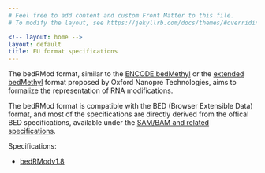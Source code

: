 ```yaml
---
# Feel free to add content and custom Front Matter to this file.
# To modify the layout, see https://jekyllrb.com/docs/themes/#overriding-theme-defaults

<!-- layout: home -->
layout: default
title: EU format specifications
---
```



The bedRMod format, similar to the [ENCODE bedMethyl](https://www.encodeproject.org/data-standards/wgbs) or the [extended bedMethyl](https://nanoporetech.github.io/modkit) format proposed by Oxford Nanopre Technologies, aims to formalize the representation of RNA modifications.

The bedRMod format is compatible with the BED (Browser Extensible Data) format, and most of the specifications are directly derived from the offical 
BED specifications, available under the [SAM/BAM and related specifications](http://samtools.github.io/hts-specs).


Specifications:

- [bedRModv1.8](bedRModv1.8.pdf)

